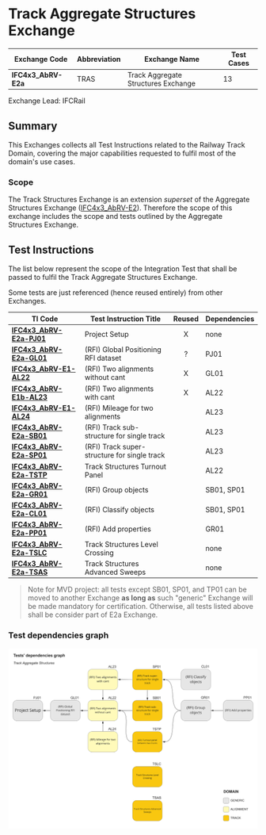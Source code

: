 # Track Aggregate Structures Exchange

| Exchange Code       | Abbreviation | Exchange Name                       | Test Cases |
|---------------------|--------------|-------------------------------------|------------|
| **IFC4x3_AbRV-E2a** | TRAS         | Track Aggregate Structures Exchange | 13         |

Exchange Lead: IFCRail

## Summary

This Exchanges collects all Test Instructions related to the Railway Track Domain, covering the major capabilities requested to fulfil most of the domain's use cases. 

### Scope

The Track Structures Exchange is an extension *superset* of the Aggregate Structures Exchange ([IFC4x3_AbRV-E2](../E2-AGST)). Therefore the scope of this exchange includes the scope and tests outlined by the Aggregate Structures Exchange.

## Test Instructions
The list below represent the scope of the Integration Test that shall be passed to fulfil the Track Aggregate Structures Exchange.

Some tests are just referenced (hence reused entirely) from other Exchanges.

| TI Code                            | Test Instruction Title                       | Reused | Dependencies            |
|------------------------------------|----------------------------------------------|:------:|-------------------------|
| [**IFC4x3_AbRV-E2a-PJ01**](./PJ01) | Project Setup                                | X      | none                    |
| [**IFC4x3_AbRV-E2a-GL01**](./GL01) | (RFI) Global Positioning RFI dataset         | ?      | PJ01                    |
| [**IFC4x3_AbRV-E1-AL22**](./AL22)  | (RFI) Two alignments without cant            | X      | GL01                    |
| [**IFC4x3_AbRV-E1b-AL23**](./AL23) | (RFI) Two alignments with cant               | X      | AL22                    |
| [**IFC4x3_AbRV-E1-AL24**](./AL24)  | (RFI) Mileage for two alignments             |        | AL23                    |
| [**IFC4x3_AbRV-E2a-SB01**](./SB01) | (RFI) Track sub-structure for single track   |        | AL23                    |
| [**IFC4x3_AbRV-E2a-SP01**](./SP01) | (RFI) Track super-structure for single track |        | AL23                    |
| [**IFC4x3_AbRV-E2a-TSTP**](./TSTP) | Track Structures Turnout Panel               |        | AL22                    |
| [**IFC4x3_AbRV-E2a-GR01**](./GR01) | (RFI) Group objects                          |        | SB01, SP01              |
| [**IFC4x3_AbRV-E2a-CL01**](./CL01) | (RFI) Classify objects                       |        | SB01, SP01              |
| [**IFC4x3_AbRV-E2a-PP01**](./PP01) | (RFI) Add properties                         |        | GR01                    |
| [**IFC4x3_AbRV-E2a-TSLC**](./TSLC) | Track Structures Level Crossing​              |        | none                    |
| [**IFC4x3_AbRV-E2a-TSAS**](./TSAS) | Track Structures Advanced Sweeps​             |        | none                    |

> Note for MVD project: all tests except SB01, SP01, and TP01 can be moved to another Exchange **as long as** such "generic" Exchange will be made mandatory for certification. Otherwise, all tests listed above shall be consider part of E2a Exchange.

### Test dependencies graph

<img src="./TrackTestsDependencies.jpg" width="1000"/>
